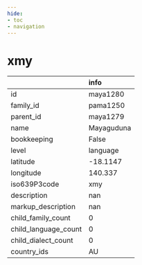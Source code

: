 ```yaml
---
hide:
- toc
- navigation
---
```

# xmy
|                      | info       |
|:---------------------|:-----------|
| id                   | maya1280   |
| family_id            | pama1250   |
| parent_id            | maya1279   |
| name                 | Mayaguduna |
| bookkeeping          | False      |
| level                | language   |
| latitude             | -18.1147   |
| longitude            | 140.337    |
| iso639P3code         | xmy        |
| description          | nan        |
| markup_description   | nan        |
| child_family_count   | 0          |
| child_language_count | 0          |
| child_dialect_count  | 0          |
| country_ids          | AU         |
